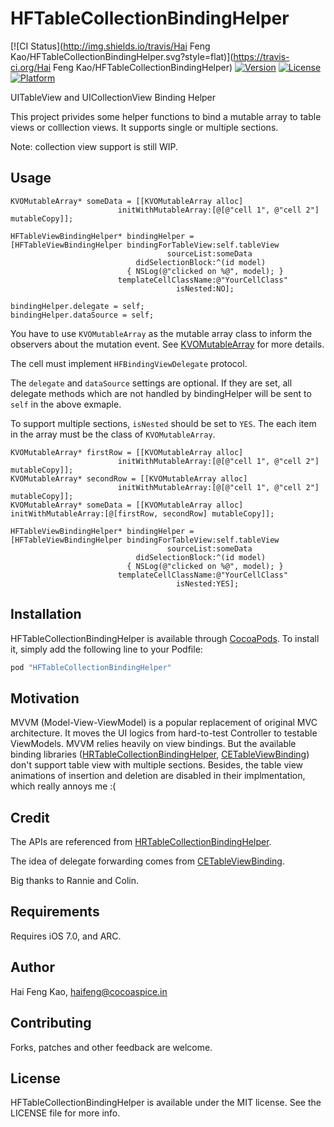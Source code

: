 # HFTableCollectionBindingHelper

[![CI Status](http://img.shields.io/travis/Hai Feng Kao/HFTableCollectionBindingHelper.svg?style=flat)](https://travis-ci.org/Hai Feng Kao/HFTableCollectionBindingHelper)
[![Version](https://img.shields.io/cocoapods/v/HFTableCollectionBindingHelper.svg?style=flat)](http://cocoapods.org/pods/HFTableCollectionBindingHelper)
[![License](https://img.shields.io/cocoapods/l/HFTableCollectionBindingHelper.svg?style=flat)](http://cocoapods.org/pods/HFTableCollectionBindingHelper)
[![Platform](https://img.shields.io/cocoapods/p/HFTableCollectionBindingHelper.svg?style=flat)](http://cocoapods.org/pods/HFTableCollectionBindingHelper)


UITableView and UICollectionView Binding Helper

This project privides some helper functions to bind a mutable array to table views or colllection views. It supports single or multiple sections.

Note: collection view support is still WIP.

## Usage
```objc
KVOMutableArray* someData = [[KVOMutableArray alloc] 
                        initWithMutableArray:[@[@"cell 1", @"cell 2"] mutableCopy]];

HFTableViewBindingHelper* bindingHelper = 
[HFTableViewBindingHelper bindingForTableView:self.tableView 
                                   sourceList:someData 
                            didSelectionBlock:^(id model) 
                          { NSLog(@"clicked on %@", model); } 
                        templateCellClassName:@"YourCellClass"
                                     isNested:NO];

bindingHelper.delegate = self;
bindingHelper.dataSource = self;
```
You have to use `KVOMutableArray` as the mutable array class to inform the observers about the mutation event. See [KVOMutableArray](https://github.com/haifengkao/KVOMutableArray) for more details.

The cell must implement `HFBindingViewDelegate` protocol.

The `delegate` and `dataSource` settings are optional. If they are set, all delegate methods which are not handled by bindingHelper will be sent to `self` in the above exmaple.

To support multiple sections, `isNested` should be set to `YES`. The each item in the array must be the class of `KVOMutableArray`.

```objc
KVOMutableArray* firstRow = [[KVOMutableArray alloc] 
                        initWithMutableArray:[@[@"cell 1", @"cell 2"] mutableCopy]];
KVOMutableArray* secondRow = [[KVOMutableArray alloc] 
                        initWithMutableArray:[@[@"cell 1", @"cell 2"] mutableCopy]];
KVOMutableArray* someData = [[KVOMutableArray alloc] initWithMutableArray:[@[firstRow, secondRow] mutableCopy]];

HFTableViewBindingHelper* bindingHelper = 
[HFTableViewBindingHelper bindingForTableView:self.tableView 
                                   sourceList:someData 
                            didSelectionBlock:^(id model) 
                          { NSLog(@"clicked on %@", model); } 
                        templateCellClassName:@"YourCellClass"
                                     isNested:YES];
```
## Installation

HFTableCollectionBindingHelper is available through [CocoaPods](http://cocoapods.org). To install
it, simply add the following line to your Podfile:

```ruby
pod "HFTableCollectionBindingHelper"
```

## Motivation

MVVM (Model-View-ViewModel) is a popular replacement of original MVC architecture.
It moves the UI logics from hard-to-test Controller to testable ViewModels. MVVM relies heavily on view bindings. But the available binding libraries ([HRTableCollectionBindingHelper](https://github.com/Rannie/HRTableCollectionBindingHelper), [CETableViewBinding](https://github.com/ColinEberhardt/CETableViewBinding)) don't support table view with multiple sections. Besides, the table view animations of insertion and deletion are disabled in their implmentation, which really annoys me :(

## Credit
The APIs are referenced from [HRTableCollectionBindingHelper](https://github.com/Rannie/HRTableCollectionBindingHelper).

The idea of delegate forwarding comes from [CETableViewBinding](https://github.com/ColinEberhardt/CETableViewBinding).

Big thanks to Rannie and Colin.

## Requirements

Requires iOS 7.0, and ARC.

## Author

Hai Feng Kao, haifeng@cocoaspice.in

## Contributing

Forks, patches and other feedback are welcome.

## License

HFTableCollectionBindingHelper is available under the MIT license. See the LICENSE file for more info.
